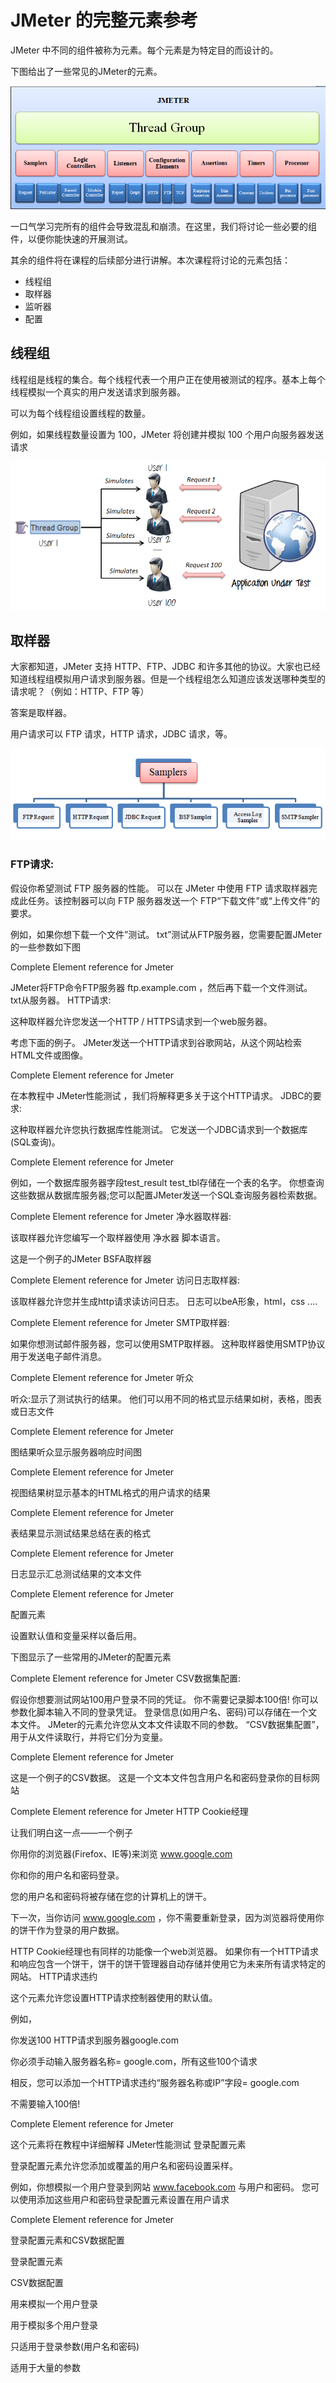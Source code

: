 # JMeter 的完整元素参考

JMeter 中不同的组件被称为元素。每个元素是为特定目的而设计的。

下图给出了一些常见的JMeter的元素。

![](./images/Jmeter.png)

一口气学习完所有的组件会导致混乱和崩溃。在这里，我们将讨论一些必要的组件，以便你能快速的开展测试。

其余的组件将在课程的后续部分进行讲解。本次课程将讨论的元素包括：
- 线程组
- 取样器
- 监听器
- 配置

## 线程组

线程组是线程的集合。每个线程代表一个用户正在使用被测试的程序。基本上每个线程模拟一个真实的用户发送请求到服务器。

可以为每个线程组设置线程的数量。

例如，如果线程数量设置为 100，JMeter 将创建并模拟 100 个用户向服务器发送请求

![](./images/ThreadGroup.png)

 
## 取样器

大家都知道，JMeter 支持 HTTP、FTP、JDBC 和许多其他的协议。大家也已经知道线程组模拟用户请求到服务器。但是一个线程组怎么知道应该发送哪种类型的请求呢？（例如：HTTP、FTP 等）

答案是取样器。

用户请求可以 FTP 请求，HTTP 请求，JDBC 请求，等。

![](./images/Samplers.png)

### FTP请求:

假设你希望测试 FTP 服务器的性能。 可以在 JMeter 中使用 FTP 请求取样器完成此任务。该控制器可以向 FTP 服务器发送一个 FTP“下载文件”或“上传文件”的要求。


例如，如果你想下载一个文件”测试。 txt”测试从FTP服务器，您需要配置JMeter的一些参数如下图
 
Complete Element reference for Jmeter

JMeter将FTP命令FTP服务器 ftp.example.com ，然后再下载一个文件测试。 txt从服务器。
HTTP请求:

这种取样器允许您发送一个HTTP / HTTPS请求到一个web服务器。

考虑下面的例子。 JMeter发送一个HTTP请求到谷歌网站，从这个网站检索HTML文件或图像。

Complete Element reference for Jmeter

在本教程中 JMeter性能测试 ，我们将解释更多关于这个HTTP请求。
JDBC的要求:

这种取样器允许您执行数据库性能测试。 它发送一个JDBC请求到一个数据库(SQL查询)。

Complete Element reference for Jmeter

例如，一个数据库服务器字段test_result test_tbl存储在一个表的名字。 你想查询这些数据从数据库服务器;您可以配置JMeter发送一个SQL查询服务器检索数据。

Complete Element reference for Jmeter
净水器取样器:

该取样器允许您编写一个取样器使用 净水器 脚本语言。

这是一个例子的JMeter BSFA取样器

Complete Element reference for Jmeter
访问日志取样器:

该取样器允许您并生成http请求读访问日志。 日志可以beA形象，html，css ....

Complete Element reference for Jmeter
SMTP取样器:

如果你想测试邮件服务器，您可以使用SMTP取样器。 这种取样器使用SMTP协议用于发送电子邮件消息。

Complete Element reference for Jmeter
听众

听众:显示了测试执行的结果。 他们可以用不同的格式显示结果如树，表格，图表或日志文件

Complete Element reference for Jmeter

图结果听众显示服务器响应时间图

Complete Element reference for Jmeter

视图结果树显示基本的HTML格式的用户请求的结果

Complete Element reference for Jmeter

表结果显示测试结果总结在表的格式

Complete Element reference for Jmeter

日志显示汇总测试结果的文本文件

Complete Element reference for Jmeter

 
配置元素

设置默认值和变量采样以备后用。

下图显示了一些常用的JMeter的配置元素

Complete Element reference for Jmeter
CSV数据集配置:

假设你想要测试网站100用户登录不同的凭证。 你不需要记录脚本100倍! 你可以参数化脚本输入不同的登录凭证。 登录信息(如用户名、密码)可以存储在一个文本文件。 JMeter的元素允许您从文本文件读取不同的参数。 “CSV数据集配置”，用于从文件读取行，并将它们分为变量。

Complete Element reference for Jmeter

这是一个例子的CSV数据。 这是一个文本文件包含用户名和密码登录你的目标网站

Complete Element reference for Jmeter
HTTP Cookie经理

让我们明白这一点——一个例子

你用你的浏览器(Firefox、IE等)来浏览 www.google.com

你和你的用户名和密码登录。

您的用户名和密码将被存储在您的计算机上的饼干。

下一次，当你访问 www.google.com ，你不需要重新登录，因为浏览器将使用你的饼干作为登录的用户数据。

HTTP Cookie经理也有同样的功能像一个web浏览器。 如果你有一个HTTP请求和响应包含一个饼干，饼干的饼干管理器自动存储并使用它为未来所有请求特定的网站。
HTTP请求违约

这个元素允许您设置HTTP请求控制器使用的默认值。

例如，

你发送100 HTTP请求到服务器google.com

你必须手动输入服务器名称= google.com，所有这些100个请求

相反，您可以添加一个HTTP请求违约“服务器名称或IP”字段= google.com

不需要输入100倍!

Complete Element reference for Jmeter

这个元素将在教程中详细解释 JMeter性能测试
登录配置元素

登录配置元素允许您添加或覆盖的用户名和密码设置采样。

例如，你想模拟一个用户登录到网站 www.facebook.com 与用户和密码。 您可以使用添加这些用户和密码登录配置元素设置在用户请求

Complete Element reference for Jmeter

登录配置元素和CSV数据配置

登录配置元素
	

CSV数据配置

用来模拟一个用户登录
	

用于模拟多个用户登录

只适用于登录参数(用户名和密码)
	

适用于大量的参数 